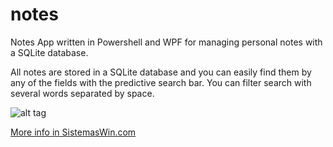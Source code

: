 notes
=====
Notes App written in Powershell and WPF for managing personal notes with a SQLite database.

All notes are stored in a SQLite database and you can easily find them by any of the fields with the predictive search bar. You can filter search with several words separated by space.

![alt tag](https://1.bp.blogspot.com/-dhruYHFfQGM/X53f5IpIFyI/AAAAAAAACR0/4Rz0qJrht1sbwXpEkRti1rcTDSnG-_7UgCLcBGAsYHQ/s600/Notes%2BV2a.gif)

[More info in SistemasWin.com](https://systemswin.blogspot.com/2020/07/powershell-wpf-database-for-notes-v2.html)
